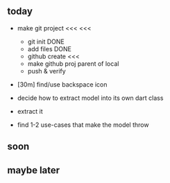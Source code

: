 ## today 

- make git project <<< <<<
    - git init DONE
    - add files DONE
    - github create <<<
    - make github proj parent of local
    - push & verify

- [30m] find/use backspace icon
- decide how to extract model into its own dart class
- extract it
- find 1-2 use-cases that make the model throw




## soon 


## maybe later

